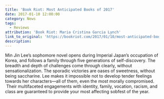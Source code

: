 ```yaml
---
title: 'Book Riot: Most Anticipated Books of 2017'
date: 2017-01-10 12:00:00
category: News
tags:
  - Reviews
attribution: 'Book Riot: Maria Cristina Garcia Lynch'
link_to_original: 'https://bookriot.com/2017/01/10/most-anticipated-books-of-2017/'
description:
---
```



Min Jin Lee’s sophomore novel opens during Imperial Japan’s occupation of Korea, and follows a family through five generations of self-discovery. The breadth and depth of challenges come through clearly, without sensationalization. The sporadic victories are oases of sweetness, without being saccharine. Lee makes it impossible not to develop tender feelings towards her characters—all of them, even the most morally compromised. &nbsp;Their multifaceted engagements with identity, family, vocation, racism, and class are guaranteed to provide your most affecting sobfest of the year.